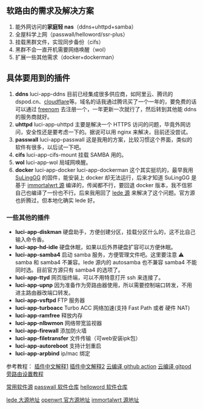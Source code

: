## 软路由的需求及解决方案
1. 能外网访问的**家庭轻 nas**（ddns+uhttpd+samba）
2. 全屋科学上网（passwall/helloword/ssr-plus）
3. 挂载黑群文件，实现同步备份（cifs）
4. 黑群不会一直开机需要网络唤醒（wol）
5. 扩展一些其他需求（docker+dockerman）

## 具体要用到的插件
1. **ddns** luci-app-ddns 目前已经集成很多供应商，如阿里云、腾讯的dspod.cn、[cloudflare](https://www.cloudflare.com/zh-cn/)等。域名的话我通过腾讯买了一个一年的，要免费的话可以通过 [freenom](https://www.freenom.com/zh/index.html?lang=zh) 去注册一个，一年更新一次就行了，然后转到其他能 ddns 的服务商就好。
2. **uhttpd** luci-app-uhttpd 主要是解决一个 HTTPS 访问的问题，毕竟外网访问，安全性还是要考虑一下的。据说可以用 nginx 来解决，目前还没尝试。
3. **passwall** luci-app-passwall  这是我用的方案，比较习惯这个界面，类似的软件有很多，以后试一下吧。
4. **cifs** luci-app-cifs-mount 挂载 SAMBA 用的。
5. **wol** luci-app-wol 局域网唤醒。
6. **docker** luci-app-docker luci-app-dockerman 这个其实挺坑的，最早我用 [SuLingGG](https://github.com/SuLingGG/OpenWrt-Rpi) 的固件，能安装上 docker 却无法运行，后来才知道 SuLingGG 是基于 [immortalwrt 源](https://github.com/immortalwrt/immortalwrt) 编译的，传闻都不行，要回退 docker 版本，我不信邪自己也编译了一份也不行。后来我用回了 [lede 源](https://github.com/coolsnowwolf/lede) 来解决了这个问题。官方源也折腾过，但本地化确实 lede 好。

### 一些其他的插件
- **luci-app-diskman** 硬盘助手，方便创建分区，挂载分区什么的，这不比自己输入命令香。
- **luci-app-hd-idle** 硬盘休眠，如果以后外界硬盘扩容可以方便休眠。
- **luci-app-samba4** 启动 samba 服务，方便管理文件吧。这里要注意 ⚠️ samba 和 samba4 不兼容。lede 源内的 autosamba 也不兼容 samba4 不能同时选。目前官方源只有 samba4 的选项了。
- **luci-app-ttyd** 网页版终端，可以不用特意打开 ssh 来连接了。
- **luci-app-upnp** 因为准备作为旁路由器使用，所以需要控制端口转发，不用进主路由器改端口转发。
- **luci-app-vsftpd** FTP 服务器
- **luci-app-turboacc** Turbo ACC 网络加速(支持 Fast Path 或者 硬件 NAT)
- **luci-app-ramfree** 释放内存
- **luci-app-nlbwmon** 网络带宽监视器
- **luci-app-firewall** 添加防火墙
- **luci-app-filetransfer** 文件传输（可web安装ipk包）
- **luci-app-autoreboot** 支持计划重启
- **luci-app-arpbind** ip/mac 绑定


参考教程：
[插件中文解释1](https://www.openwrt.pro/post-599.html)
[插件中文解释2](https://mtom.ml/827.html)
[云编译 github action](https://p3terx.com/archives/build-openwrt-with-github-actions.html)
[云编译 gitpod](https://www.right.com.cn/forum/thread-1573038-1-1.html)
[旁路由设置教程](https://mlapp.cn/1008.html)

[常用软件源](https://github.com/kenzok8/openwrt-packages)
[passwall 软件仓库](https://github.com/xiaorouji/openwrt-passwall)
[helloword 软件仓库](https://github.com/fw876/helloworld)

[lede 大源地址](https://github.com/coolsnowwolf/lede)
[openwrt 官方源地址](https://github.com/openwrt/openwrt)
[immortalwrt 源地址](https://github.com/immortalwrt/immortalwrt)
